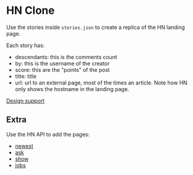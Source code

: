 # HN Clone

Use the stories inside `stories.json` to create a replica of the HN landing page.

Each story has:
- descendants: this is the comments count
- by: this is the username of the creator
- score: this are the "points" of the post
- title: title
- url: url to an external page, most of the times an article. Note
how HN only shows the hostname in the landing page.

[Design support](https://www.figma.com/file/L5ZqplWe3Tb2cd8wEZ90Jc/HN?node-id=0%3A1)

## Extra

Use the HN API to add the pages:
- [newest](https://news.ycombinator.com/newest)
- [ask](https://news.ycombinator.com/ask)
- [show](https://news.ycombinator.com/show)
- [jobs](https://news.ycombinator.com/jobs)